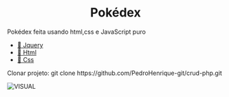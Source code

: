 <h1 align="center">Pokédex</h1>

<p align="left">
  Pokédex feita usando html,css e JavaScript puro
</p>

<p align="left">
    <ul>
        <li><a href="https://jquery.com/">🔗 Jquery</a></li>
        <li><a href="https://developer.mozilla.org/pt-BR/docs/Web/HTML">🔗 Html</a></li>
        <li><a href="https://developer.mozilla.org/pt-BR/docs/Web/CSS">🔗 Css</a></li>
    </ul>
</p>

<p align="left">
    Clonar projeto: git clone https://github.com/PedroHenrique-git/crud-php.git
</p>
 
 ![VISUAL](/images/captura.PNG)
